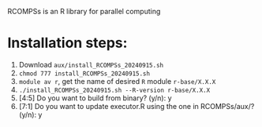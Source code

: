 RCOMPSs is an R library for parallel computing

# Installation steps:
1. Download `aux/install_RCOMPSs_20240915.sh`
2. `chmod 777 install_RCOMPSs_20240915.sh`
3. `module av r`, get the name of desired `R` module `r-base/X.X.X`
4. `./install_RCOMPSs_20240915.sh --R-version r-base/X.X.X`
5. [4:5] Do you want to build from binary? (y/n): y
6. [7:1] Do you want to update executor.R using the one in RCOMPSs/aux/? (y/n): y
